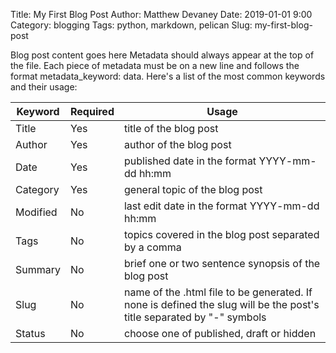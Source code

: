 Title: My First Blog Post
Author: Matthew Devaney
Date: 2019-01-01 9:00
Category: blogging
Tags: python, markdown, pelican
Slug: my-first-blog-post

Blog post content goes here
Metadata should always appear at the top of the file. Each piece of metadata must be on a new line and follows the format metadata_keyword: data. Here's a list of the most common keywords and their usage:




| Keyword   |    Required  | Usage  |  
|-----|-----|-----|
|  Title  |  Yes |title of the blog post  |  
| Author  |  Yes | author of the blog post  |  
|Date| Yes|published date in the format YYYY-mm-dd hh:mm| 
|Category|Yes|general topic of the blog post|
|Modified|No|last edit date in the format YYYY-mm-dd hh:mm|
|Tags|No|topics covered in the blog post separated by a comma|
|Summary|No|brief one or two sentence synopsis of the blog post|
|Slug|No|name of the .html file to be generated. If none is defined the slug will be the post's title separated by "-" symbols|
|Status|No|choose one of published, draft or hidden|